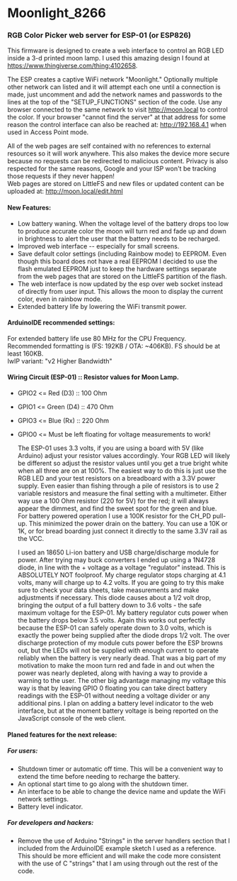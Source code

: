 # Moonlight_8266
### RGB Color Picker web server for ESP-01 (or ESP826)

This firmware is designed to create a web interface to control an RGB LED inside a 3-d printed moon lamp.  I used this
amazing design I found at https://www.thingiverse.com/thing:4102658.


 The ESP creates a captive WiFi network "Moonlight." Optionally multiple other network can listed and it will attempt
each one until a connection is made, just uncomment and add the network names and passwords to the lines at the top of
the "SETUP_FUNCTIONS" section of the code. Use any browser connected to the same network to visit http://moon.local to
control the color. If your browser "cannot find the server" at that address for some reason the control interface can
also be reached at: http://192.168.4.1 when used in Access Point mode.

 All of the web pages are self contained with no references to external resources so it will work anywhere. This also
makes the device more secure because no requests can be redirected to malicious content. Privacy is also respected for
the same reasons, Google and your ISP won't be tracking those requests if they never happen!  
Web pages are stored on LittleFS and new files or updated content can be uploaded at: http://moon.local/edit.html


#### New Features:
+ Low battery waning. When the voltage level of the battery drops too low to produce accurate color the moon will turn
   red and fade up and down in brightness to alert the user that the battery needs to be recharged.
+ Improved web interface -- especially for small screens.
+ Save default color settings (including Rainbow mode) to EEPROM. Even though this board does not have a real EEPROM I
   decided to use the flash emulated EEPROM just to keep the hardware settings separate from the web pages that are
   stored on the LittleFS partition of the flash.
+ The web interface is now updated by the esp over web socket instead of directly from user input. This allows the moon
   to display the current color, even in rainbow mode.
+ Extended battery life by lowering the WiFi transmit power.

#### ArduinoIDE recommended settings:
  For extended battery life use 80 MHz for the CPU Frequency.  
  Recommended formatting is (FS: 192KB / OTA: ~406KB). FS should be at least 160KB.  
  IwIP variant: "v2 Higher Bandwidth"  

#### Wiring Circuit (ESP-01) :: Resistor values for Moon Lamp.
  
- GPIO2 <= Red   (D3)  :: 100 Ohm
- GPIO1 <= Green (D4)  :: 470 Ohm
- GPIO3 <= Blue  (Rx)  :: 220 Ohm
- GPIO0 <= Must be left floating for voltage measurements to work!

  The ESP-01 uses 3.3 volts, if you are using a board with 5V (like Arduino) adjust your resistor
values accordingly. Your RGB LED will likely be different so adjust the resistor values until you
get a true bright white when all three are on at 100%. The easiest way to do this is just use the
RGB LED and your test resistors on a breadboard with a 3.3V power supply. Even easier than fishing
through a pile of resistors is to use 2 variable resistors and measure the final setting with a
multimeter. Either way use a 100 Ohm resistor (220 for 5V) for the red; it will always appear the
dimmest, and find the sweet spot for the green and blue.  
  For battery powered operation I use a 100K resistor for the CH_PD pull-up. This minimized the
power drain on the battery. You can use a 10K or 1K, or for bread boarding just connect it directly
to the same 3.3V rail as the VCC.  

  I used an 18650 Li-ion battery and USB charge/discharge module for power. After trying may buck 
converters I ended up using a 1N4728 diode, in line with the + voltage as a voltage "regulator"
instead.  This is ABSOLUTELY NOT foolproof. My charge regulator stops charging at 4.1 volts, many
will charge up to 4.2 volts. If you are going to try this make sure to check your data sheets, take
measurements and make adjustments if necessary.  This diode causes about a 1/2 volt drop, bringing
the output of a full battery down to 3.6 volts - the safe maximum voltage for the ESP-01. My battery
regulator cuts power when the battery drops below 3.5 volts. Again this works out perfectly because
the ESP-01 can safely operate down to 3.0 volts, which is exactly the power being supplied after
the diode drops 1/2 volt. The over discharge protection of my module cuts power before the ESP browns
out, but the LEDs will not be supplied with enough current to operate reliably when the battery is very
nearly dead.  That was a big part of my motivation to make the moon turn red and fade in and out when
the power was nearly depleted, along with having a way to provide a warning to the user.  The other
big advantage managing my voltage this way is that by leaving GPIO 0 floating you can take direct
battery readings with the ESP-01 without needing a voltage divider or any additional pins.  I plan on
adding a battery level indicator to the web interface, but at the moment battery voltage is being
reported on the JavaScript console of the web client.


#### Planed features for the next release:
##### For users:
+ Shutdown timer or automatic off time. This will be a convenient way to extend the time before
   needing to recharge the battery.
+ An optional start time to go along with the shutdown timer.
+ An interface to be able to change the device name and update the WiFi network settings.
+ Battery level indicator.
##### For developers and hackers:
+ Remove the use of Arduino "Strings" in the server handlers section that I included from the
ArduinoIDE example sketch I used as a reference. This should be more efficient and will make the
code more consistent with the use of C "strings" that I am using through out the rest of the code.  


